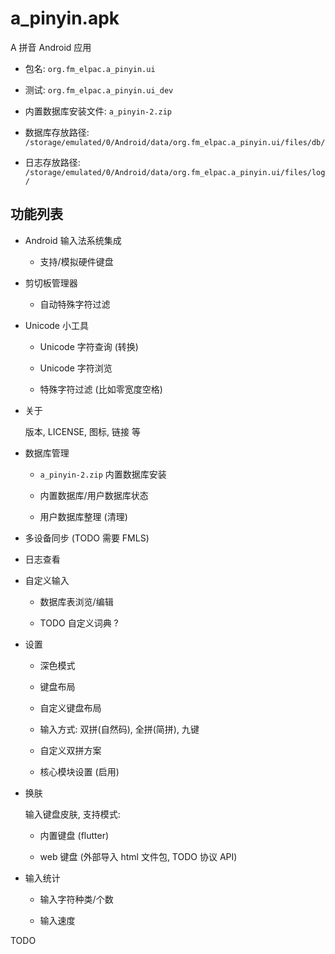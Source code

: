 # a_pinyin.apk

A 拼音 Android 应用

- 包名: `org.fm_elpac.a_pinyin.ui`

- 测试: `org.fm_elpac.a_pinyin.ui_dev`

- 内置数据库安装文件: `a_pinyin-2.zip`

- 数据库存放路径:
  `/storage/emulated/0/Android/data/org.fm_elpac.a_pinyin.ui/files/db/`

- 日志存放路径:
  `/storage/emulated/0/Android/data/org.fm_elpac.a_pinyin.ui/files/log/`

## 功能列表

- Android 输入法系统集成

  - 支持/模拟硬件键盘

- 剪切板管理器

  - 自动特殊字符过滤

- Unicode 小工具

  - Unicode 字符查询 (转换)

  - Unicode 字符浏览

  - 特殊字符过滤 (比如零宽度空格)

- 关于

  版本, LICENSE, 图标, 链接 等

- 数据库管理

  - `a_pinyin-2.zip` 内置数据库安装

  - 内置数据库/用户数据库状态

  - 用户数据库整理 (清理)

- 多设备同步 (TODO 需要 FMLS)

- 日志查看

- 自定义输入

  - 数据库表浏览/编辑

  - TODO 自定义词典 ?

- 设置

  - 深色模式

  - 键盘布局

  - 自定义键盘布局

  - 输入方式: 双拼(自然码), 全拼(简拼), 九键

  - 自定义双拼方案

  - 核心模块设置 (启用)

- 换肤

  输入键盘皮肤, 支持模式:

  - 内置键盘 (flutter)

  - web 键盘 (外部导入 html 文件包, TODO 协议 API)

- 输入统计

  - 输入字符种类/个数

  - 输入速度

TODO
